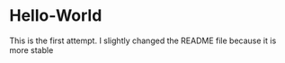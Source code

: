 # Hello-World
This is the first attempt.
I slightly changed the README file because it is more stable
